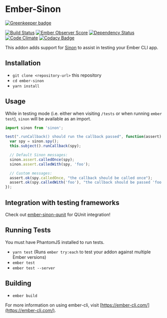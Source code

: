 # Ember-Sinon

[![Greenkeeper badge](https://badges.greenkeeper.io/csantero/ember-sinon.svg)](https://greenkeeper.io/)

[![Build Status](https://travis-ci.org/csantero/ember-sinon.svg?branch=master)](https://travis-ci.org/csantero/ember-sinon)
[![Ember Observer Score](http://emberobserver.com/badges/ember-sinon.svg)](http://emberobserver.com/addons/ember-sinon)
[![Dependency Status](https://www.versioneye.com/user/projects/56c7c42a18b27104252dcb49/badge.svg?style=flat)](https://www.versioneye.com/user/projects/56c7c42a18b27104252dcb49)
[![Code Climate](https://codeclimate.com/github/csantero/ember-sinon/badges/gpa.svg)](https://codeclimate.com/github/csantero/ember-sinon)
[![Codacy Badge](https://api.codacy.com/project/badge/grade/b6e21f46906b4847907956ea4806cfa9)](https://www.codacy.com/app/hawker-jordan/ember-sinon)

This addon adds support for [Sinon](https://github.com/cjohansen/Sinon.JS) to assist in testing your Ember CLI app.

## Installation

* `git clone <repository-url>` this repository
* `cd ember-sinon`
* `yarn install`

## Usage

While in testing mode (i.e. either when visiting `/tests` or when running `ember test`), `sinon` will be available as an import.

```js
import sinon from 'sinon';

test(".runCallback() should run the callback passed", function(assert) {
  var spy = sinon.spy();
  this.subject().runCallback(spy);

  // Default Sinon messages:
  sinon.assert.calledOnce(spy);
  sinon.assert.calledWith(spy, 'foo');

  // Custom messages:
  assert.ok(spy.calledOnce, "the callback should be called once");
  assert.ok(spy.calledWith('foo'), "the callback should be passed 'foo' as an argument");
});
```

## Integration with testing frameworks

Check out [ember-sinon-qunit](https://github.com/elwayman02/ember-sinon-qunit) for QUnit integration!

## Running Tests

You must have PhantomJS installed to run tests.

* `yarn test` (Runs `ember try:each` to test your addon against multiple Ember versions)
* `ember test`
* `ember test --server`

## Building

* `ember build`

For more information on using ember-cli, visit [https://ember-cli.com/](https://ember-cli.com/).
